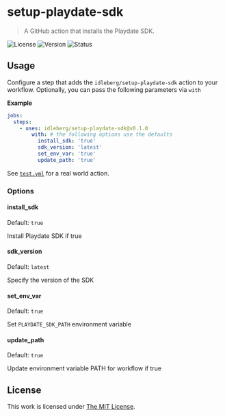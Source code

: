 # setup-playdate-sdk

> A GitHub action that installs the Playdate SDK.

![License](https://img.shields.io/github/license/idleberg/setup-playdate-sdk?style=flat-square)
![Version](https://img.shields.io/github/v/tag/idleberg/setup-playdate-sdk?style=flat-square)
![Status](https://img.shields.io/github/workflow/status/idleberg/setup-playdate-sdk/Tests?style=flat-square)

## Usage

Configure a step that adds the `idleberg/setup-playdate-sdk` action to your workflow. Optionally, you can pass the following parameters via `with`

**Example**

```yaml
jobs:
  steps:
    - uses: idleberg/setup-playdate-sdk@v0.1.0
        with: # the following options use the defaults
          install_sdk: 'true'
          sdk_version: 'latest'
          set_env_var: 'true'
          update_path: 'true'
```

See [`test.yml`](https://github.com/idleberg/setup-playdate-sdk/blob/main/.github/workflows/test.yml) for a real world action.

### Options

#### install_sdk

Default: `true`

Install Playdate SDK if true

#### sdk_version

Default: `latest`

Specify the version of the SDK

#### set_env_var

Default: `true`

Set `PLAYDATE_SDK_PATH` environment variable

#### update_path

Default: `true`

Update environment variable PATH for workflow if true

## License

This work is licensed under [The MIT License](LICENSE).
